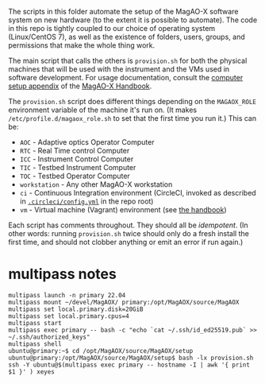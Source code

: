 The scripts in this folder automate the setup of the MagAO-X software system on new hardware (to the extent it is possible to automate). The code in this repo is tightly coupled to our choice of operating system (Linux/CentOS 7), as well as the existence of folders, users, groups, and permissions that make the whole thing work.

The main script that calls the others is `provision.sh` for both the physical machines that will be used with the instrument and the VMs used in software development. For usage documentation, consult the [computer setup appendix](https://magao-x.org/docs/handbook/appendices/computer_setup/computer_setup.html) of the [MagAO-X Handbook](https://magao-x.org/docs/handbook/).

The `provision.sh` script does different things depending on the `MAGAOX_ROLE` environment variable of the machine it's run on. (It makes `/etc/profile.d/magaox_role.sh` to set that the first time you run it.) This can be:

  * `AOC` - Adaptive optics Operator Computer
  * `RTC` - Real Time control Computer
  * `ICC` - Instrument Control Computer
  * `TIC` - Testbed Instrument Computer
  * `TOC` - Testbed Operator Computer
  * `workstation` - Any other MagAO-X workstation
  * `ci` - Continuous Integration environment (CircleCI, invoked as described in [`.circleci/config.yml`](../.circleci/config.yml) in the repo root)
  * `vm` - Virtual machine (Vagrant) environment (see [the handbook](https://magao-x.org/docs/handbook/appendices/development_vm.html))

Each script has comments throughout. They should all be *idempotent*. (In other words: running `provision.sh` twice should only do a fresh install the first time, and should not clobber anything or emit an error if run again.)


# multipass notes

```
multipass launch -n primary 22.04
multipass mount ~/devel/MagAOX/ primary:/opt/MagAOX/source/MagAOX
multipass set local.primary.disk=20GiB
multipass set local.primary.cpus=4
multipass start
multipass exec primary -- bash -c "echo `cat ~/.ssh/id_ed25519.pub` >> ~/.ssh/authorized_keys"
multipass shell
ubuntu@primary:~$ cd /opt/MagAOX/source/MagAOX/setup
ubuntu@primary:/opt/MagAOX/source/MagAOX/setup$ bash -lx provision.sh
ssh -Y ubuntu@$(multipass exec primary -- hostname -I | awk '{ print $1 }' ) xeyes
```
